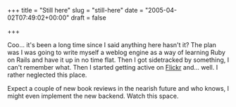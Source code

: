 +++
title = "Still here"
slug = "still-here"
date = "2005-04-02T07:49:02+00:00"
draft = false

+++

Coo... it's been a long time since I said anything here hasn't it? The plan was I was going to write myself a weblog engine as a way of learning Ruby on Rails and have it up in no time flat. Then I got sidetracked by something, I can't remember what. Then I started getting active on <a href="http://www.flickr.com/photos/pdcawley/">Flickr</a> and... well. I rather neglected this place.

Expect a couple of new book reviews in the nearish future and who knows, I might even implement the new backend. Watch this space.
